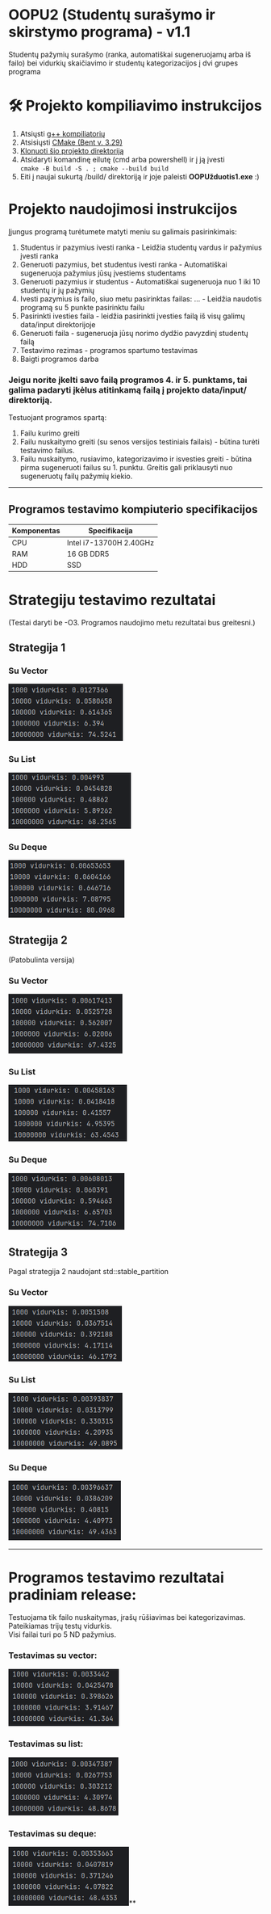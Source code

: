 # OOPU2 (Studentų surašymo ir skirstymo programa) - v1.1
Studentų pažymių surašymo (ranka, automatiškai sugeneruojamų arba iš failo) bei vidurkių skaičiavimo ir studentų
kategorizacijos į dvi grupes programa </br>

# 🛠️ Projekto kompiliavimo instrukcijos
1. Atsiųsti [g++ kompiliatorių](https://sourceforge.net/projects/mingw-w64/)
2. Atsisiųsti [CMake (Bent v. 3.29)](https://cmake.org/download/)
3. [Klonuoti šio projekto direktoriją](https://docs.github.com/en/repositories/creating-and-managing-repositories/cloning-a-repository)
4. Atsidaryti komandinę eilutę (cmd arba powershell) ir į ją įvesti </br> `cmake -B build -S . ; cmake --build build`
5. Eiti į naujai sukurtą /build/ direktoriją ir joje paleisti <strong>OOPUžduotis1.exe</strong> :)

# Projekto naudojimosi instrukcijos
Įjungus programą turėtumete matyti meniu su galimais pasirinkimais:
1. Studentus ir pazymius ivesti ranka - Leidžia studentų vardus ir pažymius įvesti ranka
2. Generuoti pazymius, bet studentus ivesti ranka - Automatiškai sugeneruoja pažymius jūsų įvestiems studentams
3. Generuoti pazymius ir studentus - Automatiškai sugeneruoja nuo 1 iki 10 studentų ir jų pažymių
4. Ivesti pazymius is failo, siuo metu pasirinktas failas: ... - Leidžia naudotis programą su 5 punkte pasirinktu failu
5. Pasirinkti ivesties faila - leidžia pasirinkti įvesties failą iš visų galimų data/input direktorijoje
6. Generuoti faila - sugeneruoja jūsų norimo dydžio pavyzdinį studentų failą
7. Testavimo rezimas - programos spartumo testavimas
8. Baigti programos darba

### Jeigu norite įkelti savo failą programos 4. ir 5. punktams, tai galima padaryti įkėlus atitinkamą failą į projekto data/input/ direktoriją. </br>

Testuojant programos spartą:
1. Failu kurimo greiti
2. Failu nuskaitymo greiti (su senos versijos testiniais failais) - būtina turėti testavimo failus.
3. Failu nuskaitymo, rusiavimo, kategorizavimo ir isvesties greiti - būtina pirma sugeneruoti failus su 1. punktu.
Greitis gali priklausyti nuo sugeneruotų failų pažymių kiekio.

-----------------------------
## Programos testavimo kompiuterio specifikacijos
| Komponentas | Specifikacija           |
|-------------|-------------------------|
| CPU         | Intel i7-13700H 2.40GHz |
| RAM         | 16 GB DDR5              |
| HDD         | SSD                     |

# Strategiju testavimo rezultatai
(Testai daryti be -O3. Programos naudojimo metu rezultatai bus greitesni.)

## Strategija 1
### Su Vector
![S1_Vector](img/S1_Vec.png)
### Su List
![S1_List](img/S1_List.png)
### Su Deque
![S1_Deque](img/S1_Deque.png)
</br>

## Strategija 2
(Patobulinta versija)
### Su Vector
![img.png](img/S2_Vec.png)
### Su List
![img_1.png](img/S2_List.png)
### Su Deque
![img_2.png](img/S2_Deque.png)
</br>

## Strategija 3
Pagal strategija 2 naudojant std::stable_partition
### Su Vector
![img.png](img/S3_Vec.png)
### Su List
![img_1.png](img/S3_List.png)
### Su Deque
![img_2.png](img/S3_Deque.png)
</br>

-------------------------
# Programos testavimo rezultatai pradiniam release:
Testuojama tik failo nuskaitymas, įrašų rūšiavimas bei kategorizavimas. Pateikiamas trijų testų vidurkis. </br>
Visi failai turi po 5 ND pažymius.
### Testavimas su vector:
![img.png](img/img.png)

### Testavimas su list:
![img_1.png](img/img_1.png)

### Testavimas su deque:
![img_2.png](img/img_2.png)** 